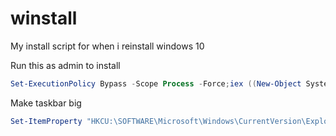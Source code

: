 # winstall

My install script for when i reinstall windows 10

Run this as admin to install
```powershell
Set-ExecutionPolicy Bypass -Scope Process -Force;iex ((New-Object System.Net.WebClient).DownloadString('https://raw.githubusercontent.com/IrishBruse/winstall/main/Install.ps1'))
```

Make taskbar big
```powershell
Set-ItemProperty "HKCU:\SOFTWARE\Microsoft\Windows\CurrentVersion\Explorer\Advanced" TaskbarSmallIcons 0
```
